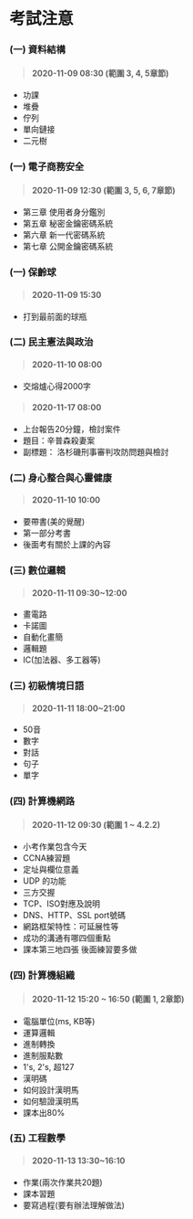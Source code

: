 # 考試注意

### (一) 資料結構
> #### 2020-11-09 08:30 (範圍 3, 4, 5章節)
 - 功課
 - 堆疊
 - 佇列
 - 單向鏈接
 - 二元樹

### (一) 電子商務安全
> #### 2020-11-09 12:30 (範圍 3, 5, 6, 7章節)
 - 第三章 使用者身分鑑別
 - 第五章 秘密金鑰密碼系統
 - 第六章 新一代密碼系統
 - 第七章 公開金鑰密碼系統

### (一) 保齡球
> #### 2020-11-09 15:30
 - 打到最前面的球瓶

### (二) 民主憲法與政治
> #### 2020-11-10 08:00
 - 交熔爐心得2000字
> #### 2020-11-17 08:00
 - 上台報告20分鐘，檢討案件
 - 題目：辛普森殺妻案
 - 副標題： 洛杉磯刑事審判攻防問題與檢討

### (二) 身心整合與心靈健康
> #### 2020-11-10 10:00
 - 要帶書(美的覺醒)
 - 第一部分考書
 - 後面考有關於上課的內容

### (三) 數位邏輯
> #### 2020-11-11 09:30~12:00
 - 畫電路
 - 卡諾圖
 - 自動化畫簡
 - 邏輯題
 - IC(加法器、多工器等)

### (三) 初級情境日語
> #### 2020-11-11 18:00~21:00
 - 50音
 - 數字
 - 對話
 - 句子
 - 單字

### (四) 計算機網路
> #### 2020-11-12 09:30 (範圍 1 ~ 4.2.2)
 - 小考作業包含今天
 - CCNA練習題
 - 定址與欄位意義
 - UDP 的功能
 - 三方交握
 - TCP、ISO對應及說明
 - DNS、HTTP、SSL port號碼
 - 網路框架特性：可延展性等
 - 成功的溝通有哪四個重點
 - 課本第三地四張 後面練習要多做

### (四) 計算機組織
> #### 2020-11-12 15:20 ~ 16:50 (範圍 1, 2章節)
- 電腦單位(ms, KB等)
- 運算邏輯
- 進制轉換
- 進制服點數
- 1's, 2's, 超127
- 漢明碼
- 如何設計漢明馬
- 如何驗證漢明馬
- 課本出80%

### (五) 工程數學
> #### 2020-11-13 13:30~16:10
- 作業(兩次作業共20題)
- 課本習題
- 要寫過程(要有辦法理解做法)